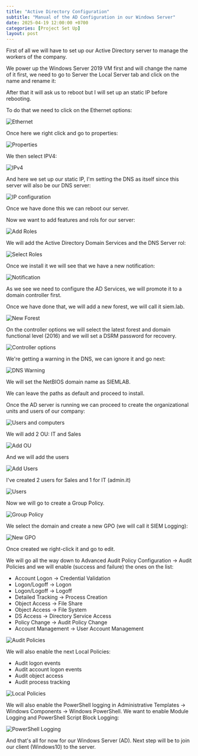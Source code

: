 ```yaml
---
title: "Active Directory Configuration"
subtitle: "Manual of the AD Configuration in our Windows Server"
date: 2025-04-19 12:00:00 +0700
categories: [Project Set Up]
layout: post
---
```


First of all we will have to set up our Active Directory server to manage the workers of the company.

We power up the Windows Server 2019 VM first and will change the name of it first, we need to go to Server the Local Server tab and click on the name and rename it:


After that it will ask us to reboot but I will set up an static IP before rebooting.

To do that we need to click on the Ethernet options:

![Ethernet](/assets/images/ethernet.JPG)

Once here we right click and go to properties:

![Properties](/assets/images/properties.JPG)

We then select IPV4:

![IPv4](/assets/images/ipv4.JPG)

And here we set up our static IP, I'm setting the DNS as itself since this server will also be our DNS server:

![IP configuration](/assets/images/ip-config.JPG)

Once we have done this we can reboot our server.

Now we want to add features and rols for our server:

![Add Roles](/assets/images/add-roles.JPG)

We will add the Active Directory Domain Services and the DNS Server rol:

![Select Roles](/assets/images/role-selection.JPG)

Once we install it we will see that we have a new notification:

![Notification](/assets/images/notification.JPG)

As we see we need to configure the AD Services, we will promote it to a domain controller first.

Once we have done that, we will add a new forest, we will call it siem.lab.

![New Forest](/assets/images/new-forest.JPG)

On the controller options we will select the latest forest and domain functional level (2016) and we will set a DSRM password for recovery.

![Controller options](/assets/images/controller-options.JPG)

We're getting a warning in the DNS, we can ignore it and go next:

![DNS Warning](/assets/images/dns-error.JPG)

We will set the NetBIOS domain name as SIEMLAB.

We can leave the paths as default and proceed to install.

Once the AD server is running we can proceed to create the organizational units and users of our company:

![Users and computers](/assets/images/add-computers.JPG)

We will add 2 OU: IT and Sales

![Add OU](/assets/images/add-ou.JPG)

And we will add the users

![Add Users](/assets/images/add-user.JPG)

I've created 2 users for Sales and 1 for IT (admin.it)

![Users](/assets/images/fake-users.JPG)

Now we will go to create a Group Policy.

![Group Policy](/assets/images/gpo-management.JPG)

We select the domain and create a new GPO (we will call it SIEM Logging):

![New GPO](/assets/images/new-gpo.JPG)

Once created we right-click it and go to edit.

We will go all the way down to Advanced Audit Policy Configuration -> Audit Policies and we will enable (success and failure) the ones on the list:

- Account Logon -> Credential Validation
- Logon/Logoff -> Logon
- Logon/Logoff -> Logoff
- Detailed Tracking -> Process Creation
- Object Access -> File Share
- Object Access -> File System
- DS Access -> Directory Service Access
- Policy Change -> Audit Policy Change
- Account Management -> User Account Management


![Audit Policies](/assets/images/audit-policies.JPG)

We will also enable the next Local Policies:

- Audit logon events
- Audit account logon events
- Audit object access
- Audit process tracking

![Local Policies](/assets/images/local-policies.JPG)

We will also enable the PowerShell logging in Administrative Templates -> Windows Components -> Windows PowerShell.
We want to enable Module Logging and PowerShell Script Block Logging:

![PowerShell Logging](/assets/images/PowerShell-logging.JPG)

And that's all for now for our Windows Server (AD).
Next step will be to join our client (Windows10) to the server. 
